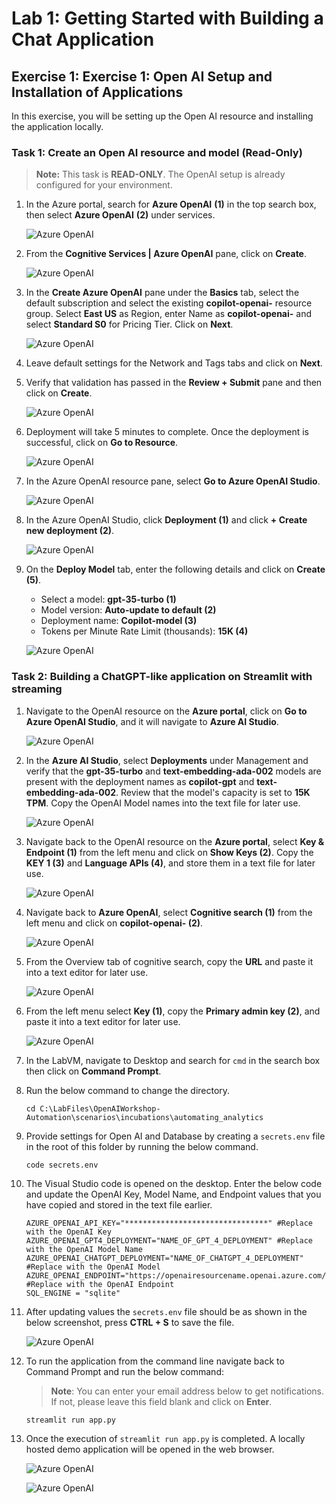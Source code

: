 # Lab 1: Getting Started with Building a Chat Application

## Exercise 1: Exercise 1: Open AI Setup and Installation of Applications

In this exercise, you will be setting up the Open AI resource and installing the application locally.

### Task 1: Create an Open AI resource and model (Read-Only)

 > **Note:** This task is **READ-ONLY**. The OpenAI setup is already configured for your environment.

1. In the Azure portal, search for **Azure OpenAI** **(1)** in the top search box, then select **Azure OpenAI** **(2)** under services.

   ![](../media/img1.png "Azure OpenAI")
   
1. From the **Cognitive Services | Azure OpenAI** pane, click on **Create**.

   ![](../media/img2.png "Azure OpenAI")
   
1. In the **Create Azure OpenAI** pane under the **Basics** tab, select the default subscription and select the existing **copilot-openai-<inject key="Deployment ID" enableCopy="false"/>** resource group. Select **East US** as Region, enter Name as **copilot-openai-<inject key="Deployment ID" enableCopy="false"/>** and select **Standard S0** for Pricing  Tier. Click on **Next**.

   ![](../media/img6.png "Azure OpenAI")
   
1. Leave default settings for the Network and Tags tabs and click on **Next**.

1. Verify that validation has passed in the **Review + Submit** pane and then click on **Create**.

   ![](../media/img3.png "Azure OpenAI")
   
1. Deployment will take 5 minutes to complete. Once the deployment is successful, click on **Go to Resource**.

   ![](../media/img4.png "Azure OpenAI")
   
1. In the Azure OpenAI resource pane, select **Go to Azure OpenAI Studio**.

   ![](../media/img5.png "Azure OpenAI")
   
1. In the Azure OpenAI Studio, click **Deployment (1)** and click **+ Create new deployment (2)**.

   ![](../media/img7.png "Azure OpenAI")
   
1. On the **Deploy Model** tab, enter the following details and click on **Create (5)**.

   - Select a model: **gpt-35-turbo (1)**
   - Model version: **Auto-update to default (2)**
   - Deployment name: **Copilot-model (3)**
   - Tokens per Minute Rate Limit (thousands): **15K (4)**

   ![](../media/img8.png "Azure OpenAI")
   
### Task 2: Building a ChatGPT-like application on Streamlit with streaming  

1. Navigate to the OpenAI resource on the **Azure portal**, click on **Go to Azure OpenAI Studio**, and it will navigate to **Azure AI Studio**.

   ![](../media/img14.png "Azure OpenAI")
      
1. In the **Azure AI Studio**, select **Deployments** under Management and verify that the **gpt-35-turbo** and **text-embedding-ada-002** models are present with the deployment names as **copilot-gpt** and **text-embedding-ada-002**. Review that the model's capacity is set to **15K TPM**. Copy the OpenAI Model names into the text file for later use.
   
   ![](../media/img54.png "Azure OpenAI")

1. Navigate back to the OpenAI resource on the **Azure portal**, select **Key & Endpoint (1)** from the left menu and click on **Show Keys (2)**. Copy the **KEY 1 (3)** and **Language APIs (4)**, and store them in a text file for later use.

   ![](../media/img65.png "Azure OpenAI")
   
1. Navigate back to **Azure OpenAI**, select **Cognitive search (1)** from the left menu and click on **copilot-openai-<inject key="Deployment ID" enableCopy="false"/> (2)**.

   ![](../media/img35.png "Azure OpenAI")

1. From the Overview tab of cognitive search, copy the **URL** and paste it into a text editor for later use.

   ![](../media/img36.png "Azure OpenAI")

1. From the left menu select **Key (1)**, copy the **Primary admin key (2)**, and paste it into a text editor for later use.

   ![](../media/img66.png "Azure OpenAI")

1. In the LabVM, navigate to Desktop and search for `cmd` in the search box then click on **Command Prompt**.
   
1. Run the below command to change the directory.

   ```
   cd C:\LabFiles\OpenAIWorkshop-Automation\scenarios\incubations\automating_analytics
   ```
   
1. Provide settings for Open AI and Database by creating a ```secrets.env``` file in the root of this folder by running the below command.

   ```
   code secrets.env
   ```
   
1. The Visual Studio code is opened on the desktop. Enter the below code and update the OpenAI Key, Model Name, and Endpoint values that you have copied and stored in the text file earlier.

   ```
   AZURE_OPENAI_API_KEY="********************************" #Replace with the OpenAI Key
   AZURE_OPENAI_GPT4_DEPLOYMENT="NAME_OF_GPT_4_DEPLOYMENT" #Replace with the OpenAI Model Name
   AZURE_OPENAI_CHATGPT_DEPLOYMENT="NAME_OF_CHATGPT_4_DEPLOYMENT" #Replace with the OpenAI Model
   AZURE_OPENAI_ENDPOINT="https://openairesourcename.openai.azure.com/" #Replace with the OpenAI Endpoint
   SQL_ENGINE = "sqlite"
   ```
   
1. After updating values the `secrets.env` file should be as shown in the below screenshot, press **CTRL + S** to save the file.

   ![](../media/img37.png "Azure OpenAI")
   
1. To run the application from the command line navigate back to Command Prompt and run the below command:

   >**Note**: You can enter your email address below to get notifications. If not, please leave this field blank and click on **Enter**.

   ```
   streamlit run app.py
   ```
   
1. Once the execution of `streamlit run app.py` is completed. A locally hosted demo application will be opened in the web browser. 

   ![](../media/img11.png "Azure OpenAI")
   
   ![](../media/img12.png "Azure OpenAI")
